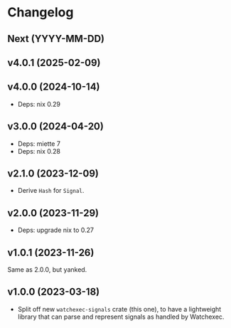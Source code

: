 # Changelog

## Next (YYYY-MM-DD)

## v4.0.1 (2025-02-09)

## v4.0.0 (2024-10-14)

 - Deps: nix 0.29

## v3.0.0 (2024-04-20)

- Deps: miette 7
- Deps: nix 0.28

## v2.1.0 (2023-12-09)

- Derive `Hash` for `Signal`.

## v2.0.0 (2023-11-29)

- Deps: upgrade nix to 0.27

## v1.0.1 (2023-11-26)

Same as 2.0.0, but yanked.

## v1.0.0 (2023-03-18)

- Split off new `watchexec-signals` crate (this one), to have a lightweight library that can parse
  and represent signals as handled by Watchexec.
